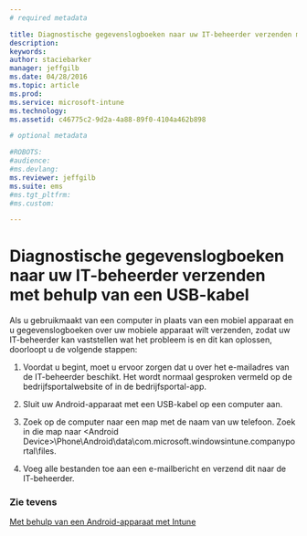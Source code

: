 ```yaml
---
# required metadata

title: Diagnostische gegevenslogboeken naar uw IT-beheerder verzenden met behulp van een USB-kabel | Microsoft Intune
description:
keywords:
author: staciebarker
manager: jeffgilb
ms.date: 04/28/2016
ms.topic: article
ms.prod:
ms.service: microsoft-intune
ms.technology:
ms.assetid: c46775c2-9d2a-4a88-89f0-4104a462b898

# optional metadata

#ROBOTS:
#audience:
#ms.devlang:
ms.reviewer: jeffgilb
ms.suite: ems
#ms.tgt_pltfrm:
#ms.custom:

---
```



# Diagnostische gegevenslogboeken naar uw IT-beheerder verzenden met behulp van een USB-kabel

Als u gebruikmaakt van een computer in plaats van een mobiel apparaat en u gegevenslogboeken over uw mobiele apparaat wilt verzenden, zodat uw IT-beheerder kan vaststellen wat het probleem is en dit kan oplossen, doorloopt u de volgende stappen:

1.  Voordat u begint, moet u ervoor zorgen dat u over het e-mailadres van de IT-beheerder beschikt. Het wordt normaal gesproken vermeld op de bedrijfsportalwebsite of in de bedrijfsportal-app.

2.  Sluit uw Android-apparaat met een USB-kabel op een computer aan.

3.  Zoek op de computer naar een map met de naam van uw telefoon. Zoek in die map naar &lt;Android Device&gt;\Phone\Android\data\com.microsoft.windowsintune.companyportal\files\.

4.  Voeg alle bestanden toe aan een e-mailbericht en verzend dit naar de IT-beheerder.

### Zie tevens
[Met behulp van een Android-apparaat met Intune](using-your-android-device-with-intune.md)

<!--HONumber=May16_HO1-->



